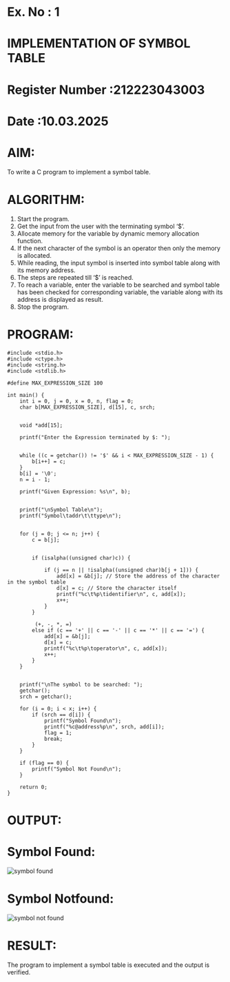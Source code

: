 # Ex. No : 1

# IMPLEMENTATION OF SYMBOL TABLE

# Register Number :212223043003

# Date :10.03.2025

# AIM:

To write a C program to implement a symbol table.

# ALGORITHM:

1. Start the program.
2. Get the input from the user with the terminating symbol ‘$’.
3. Allocate memory for the variable by dynamic memory allocation function.
4. If the next character of the symbol is an operator then only the memory is allocated.
5. While reading, the input symbol is inserted into symbol table along with its memory address.
6. The steps are repeated till ‘$’ is reached.
7. To reach a variable, enter the variable to be searched and symbol table has been checked for corresponding variable, the variable along with its address is displayed as result.
8. Stop the program.

# PROGRAM:
```
#include <stdio.h>
#include <ctype.h>
#include <string.h>
#include <stdlib.h>

#define MAX_EXPRESSION_SIZE 100

int main() {
    int i = 0, j = 0, x = 0, n, flag = 0;
    char b[MAX_EXPRESSION_SIZE], d[15], c, srch;
    
    
    void *add[15]; 
    
    printf("Enter the Expression terminated by $: ");
    
    
    while ((c = getchar()) != '$' && i < MAX_EXPRESSION_SIZE - 1) {
        b[i++] = c;
    }
    b[i] = '\0'; 
    n = i - 1;

    printf("Given Expression: %s\n", b);

    
    printf("\nSymbol Table\n");
    printf("Symbol\taddr\t\ttype\n");

    
    for (j = 0; j <= n; j++) {
        c = b[j];
        
     
        if (isalpha((unsigned char)c)) {
            
            if (j == n || !isalpha((unsigned char)b[j + 1])) {
                add[x] = &b[j]; // Store the address of the character in the symbol table
                d[x] = c; // Store the character itself
                printf("%c\t%p\tidentifier\n", c, add[x]);
                x++;
            }
        }
        
         (+, -, *, =)
        else if (c == '+' || c == '-' || c == '*' || c == '=') {
            add[x] = &b[j]; 
            d[x] = c; 
            printf("%c\t%p\toperator\n", c, add[x]);
            x++;
        }
    }

    
    printf("\nThe symbol to be searched: ");
    getchar(); 
    srch = getchar();

    for (i = 0; i < x; i++) {
        if (srch == d[i]) {
            printf("Symbol Found\n");
            printf("%c@address%p\n", srch, add[i]);
            flag = 1;
            break;
        }
    }

    if (flag == 0) {
        printf("Symbol Not Found\n");
    }

    return 0;
}
```

# OUTPUT:

# Symbol Found:
![symbol found](https://github.com/user-attachments/assets/404b3a32-ac48-4de5-9f2c-494ca147fccb)


# Symbol Notfound:
![symbol not found](https://github.com/user-attachments/assets/9bb304e3-fb22-4ca3-b417-e945a346af5c)



# RESULT:

The program to implement a symbol table is executed and the output is verified.
